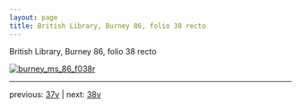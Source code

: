 ```yaml
---
layout: page
title: British Library, Burney 86, folio 38 recto
---
```


British Library, Burney 86, folio 38 recto

[![burney_ms_86_f038r](http://www.homermultitext.org/iipsrv?IIIF=/project/homer/pyramidal/deepzoom/bl/burney86imgs/v1/burney_ms_86_f038r.tif/full/800,/0/default.jpg)](http://www.homermultitext.org/ict2/?urn=urn:cite2:bl:burney86imgs.v1:burney_ms_86_f038r) 

---

previous:  [37v](../37v/) | next: [38v](../38v/)